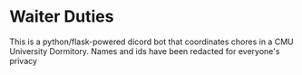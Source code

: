# Waiter Duties
This is a python/flask-powered dicord bot that coordinates chores in a CMU University Dormitory. Names and ids have been redacted for everyone's privacy

